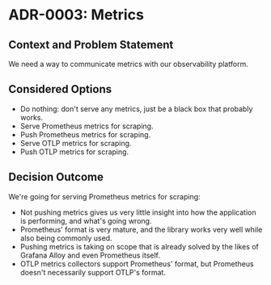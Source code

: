 # ADR-0003: Metrics

## Context and Problem Statement

We need a way to communicate metrics with our observability platform.

## Considered Options

* Do nothing: don't serve any metrics, just be a black box that probably works.
* Serve Prometheus metrics for scraping.
* Push Prometheus metrics for scraping.
* Serve OTLP metrics for scraping.
* Push OTLP metrics for scraping.

## Decision Outcome

We're going for serving Prometheus metrics for scraping:

* Not pushing metrics gives us very little insight into how the application is performing, and what's going wrong.
* Prometheus' format is very mature, and the library works very well while also being commonly used.
* Pushing metrics is taking on scope that is already solved by the likes of Grafana Alloy and even Prometheus itself.
* OTLP metrics collectors support Prometheus' format, but Prometheus doesn't necessarily support OTLP's format.
